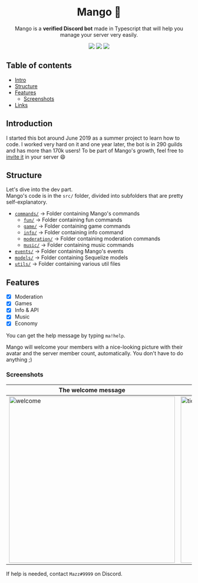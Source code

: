 <div align="center">
    <h1>Mango 🥭</h1>
    <p>Mango is a <b>verified Discord bot</b> made in Typescript that will help you manage your server very easily.</p>
    <p>
        <img src="https://github.com/mazzlabs/Mango/actions/workflows/nodejs.yml/badge.svg" />
        <img src="https://badges.depfu.com/badges/6dea69dd7041b22fb2d1ae17eb72fbe3/overview.svg" />
        <img src="https://img.shields.io/github/license/mazzlabs/Mango" />
    </p>
</div>

## Table of contents
- [Intro](#Introduction)
- [Structure](#Structure)
- [Features](#Features)
    - [Screenshots](#Screenshots)
- [Links](#links)

## Introduction
I started this bot around June 2019 as a summer project to learn how to code. I worked very hard on it and one year later, the bot is in 290 guilds and has more than 170k users! To be part of Mango's growth, feel free to [invite it](https://discord.com/oauth2/authorize?client_id=497443144632238090&permissions=8&scope=bot) in your server :smile:

## Structure
Let's dive into the dev part.
<br>Mango's code is in the ```src/``` folder, divided into subfolders that are pretty self-explanatory.
- [```commands/```](https://github.com/mazzlabs/Mango/tree/master/src/commands) → Folder containing Mango's commands
    - [```fun/```](https://github.com/mazzlabs/Mango/tree/master/src/commands/fun) → Folder containing fun commands
    - [```game/```](https://github.com/mazzlabs/Mango/tree/master/src/commands/game) → Folder containing game commands
    - [```info/```](https://github.com/mazzlabs/Mango/tree/master/src/commands/info) → Folder containing info command
    - [```moderation/```](https://github.com/mazzlabs/Mango/tree/master/src/commands/moderation) → Folder containing moderation commands
    - [```music/```](https://github.com/mazzlabs/Mango/tree/master/src/commands/music) → Folder containing music commands
- [```events/```](https://github.com/mazzlabs/Mango/tree/master/src/events) → Folder containing Mango's events
- [```models/```](https://github.com/mazzlabs/Mango/tree/master/src/models) → Folder containing Sequelize models
- [```utils/```](https://github.com/mazzlabs/Mango/tree/master/src/utils) → Folder containing various util files

## Features
- [x] Moderation
- [x] Games
- [x] Info & API
- [x] Music 
- [x] Economy

You can get the help message by typing ```ma!help```.

Mango will welcome your members with a nice-looking picture with their avatar and the server member count, automatically. You don't have to do anything ;)

### Screenshots
The welcome message | The canvas command
------------------- | ------------------
<img src="https://i.imgur.com/BWYHFlh.png" alt="welcome" width=450> | <img src="https://i.imgur.com/uldNvl9.png" alt="tictactoe" width=450>

If help is needed, contact ```Mazz#9999``` on Discord.
